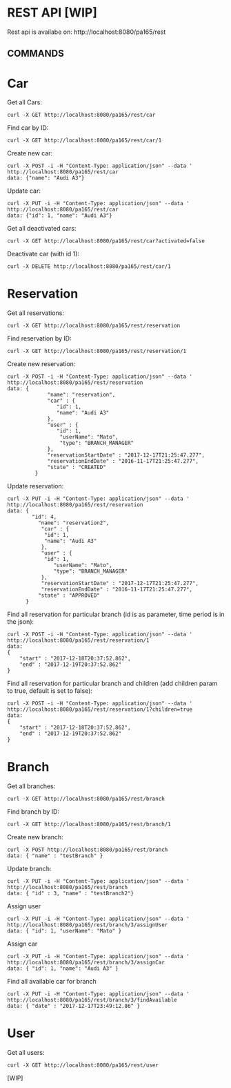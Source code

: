 # REST API [WIP]

Rest api is availabe on: http://localhost:8080/pa165/rest

## COMMANDS

# Car
Get all Cars: 
```
curl -X GET http://localhost:8080/pa165/rest/car
```
Find car by ID: 
```
curl -X GET http://localhost:8080/pa165/rest/car/1
```
Create new car: 
```
curl -X POST -i -H "Content-Type: application/json" --data ' http://localhost:8080/pa165/rest/car
data: {"name": "Audi A3"}
```
Update car: 
```
curl -X PUT -i -H "Content-Type: application/json" --data ' http://localhost:8080/pa165/rest/car
data: {"id": 1, "name": "Audi A3"}
```
Get all deactivated cars: 
```
curl -X GET http://localhost:8080/pa165/rest/car?activated=false
```
Deactivate car (with id 1):
```
curl -X DELETE http://localhost:8080/pa165/rest/car/1
```

# Reservation

Get all reservations: 
```
curl -X GET http://localhost:8080/pa165/rest/reservation
```
Find reservation by ID: 
```
curl -X GET http://localhost:8080/pa165/rest/reservation/1
```
Create new reservation: 
```
curl -X POST -i -H "Content-Type: application/json" --data ' http://localhost:8080/pa165/rest/reservation
data: {
             "name": "reservation",
             "car" : {
             	"id": 1,
             	"name": "Audi A3"
             },
             "user" : {
             	"id": 1,
                 "userName": "Mato",
                 "type": "BRANCH_MANAGER"
             },
             "reservationStartDate" : "2017-12-17T21:25:47.277",
             "reservationEndDate" : "2016-11-17T21:25:47.277",
             "state" : "CREATED"
         }
```
Update reservation: 
```
curl -X PUT -i -H "Content-Type: application/json" --data ' http://localhost:8080/pa165/rest/reservation
data: {
      	"id": 4,
          "name": "reservation2",
           "car" : {
            "id": 1,
            "name": "Audi A3"
           },
           "user" : {
            "id": 1,
               "userName": "Mato",
               "type": "BRANCH_MANAGER"
           },
           "reservationStartDate" : "2017-12-17T21:25:47.277",
           "reservationEndDate" : "2016-11-17T21:25:47.277",
          "state" : "APPROVED"
      }
```
Find all reservation for particular branch (id is as parameter, time period is in the json): 
```
curl -X POST -i -H "Content-Type: application/json" --data ' http://localhost:8080/pa165/rest/reservation/1
data: 
{
    "start" : "2017-12-18T20:37:52.862",
    "end" : "2017-12-19T20:37:52.862"
}
```

Find all reservation for particular branch and children (add children param to true, default is set to false): 
```
curl -X POST -i -H "Content-Type: application/json" --data ' http://localhost:8080/pa165/rest/reservation/1?children=true
data: 
{
    "start" : "2017-12-18T20:37:52.862",
    "end" : "2017-12-19T20:37:52.862"
}
```
# Branch

Get all branches: 
```
curl -X GET http://localhost:8080/pa165/rest/branch
```
Find branch by ID: 
```
curl -X GET http://localhost:8080/pa165/rest/branch/1
```
Create new branch: 
```
curl -X POST http://localhost:8080/pa165/rest/branch
data: { "name" : "testBranch" }
```
Update branch: 
```
curl -X PUT -i -H "Content-Type: application/json" --data ' http://localhost:8080/pa165/rest/branch
data: { "id" : 3, "name" : "testBranch2"}
```
Assign user 
```
curl -X PUT -i -H "Content-Type: application/json" --data ' http://localhost:8080/pa165/rest/branch/3/assignUser
data: { "id": 1, "userName": "Mato" }
```
Assign car 
```
curl -X PUT -i -H "Content-Type: application/json" --data ' http://localhost:8080/pa165/rest/branch/3/assignCar
data: { "id": 1, "name": "Audi A3" }
```
Find all available car for branch 
```
curl -X PUT -i -H "Content-Type: application/json" --data ' http://localhost:8080/pa165/rest/branch/3/findAvailable
data: { "date" : "2017-12-17T23:49:12.86" }
```

# User

Get all users: 
```
curl -X GET http://localhost:8080/pa165/rest/user
```
[WIP]
